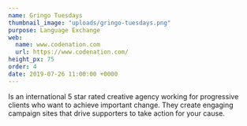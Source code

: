 ```yaml
---
name: Gringo Tuesdays
thumbnail_image: "uploads/gringo-tuesdays.png"
purpose: Language Exchange
web:
  name: www.codenation.com
  url: https://www.codenation.com/
height_px: 75
order: 4
date: 2019-07-26 11:00:00 +0000
---
```

Is an international 5 star rated creative agency working for progressive clients who want to achieve important change. They create engaging campaign sites that drive supporters to take action for your cause.